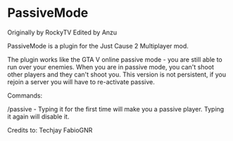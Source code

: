 PassiveMode
===========
Originally by RockyTV 
Edited by Anzu

PassiveMode is a plugin for the Just Cause 2 Multiplayer mod. 

The plugin works like the GTA V online passive mode - you are still able to run over your enemies.
When you are in passive mode, you can't shoot other players and they can't shoot you. This version is not persistent, if you rejoin a server you will have to re-activate passive.

Commands:

/passive - Typing it for the first time will make you a passive player. Typing it again will disable it.



Credits to:
Techjay
FabioGNR
